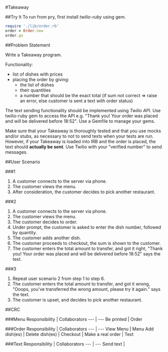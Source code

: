 #Takeaway

##Try It
To run from pry, first install _twilio-ruby_ using gem.
```ruby
require './lib/order.rb'
order = Order.new
order.go
```

##Problem Statement

Write a Takeaway program.

Functionality:
* list of dishes with prices
* placing the order by giving:
	- the list of dishes
	- their quantities
	- a number that should be the exact total (if sum not correct => raise an error, else customer is sent a text with order status)

The text sending functionality should be implemented using _Twilio API_. Use twilio-ruby gem to access the API e.g. "Thank you! Your order was placed and will be delivered before 18:52". Use a Gemfile to manage your gems.

Make sure that your Takeaway is thoroughly tested and that you use mocks and/or stubs, as necessary to not to send texts when your tests are run. However, if your Takeaway is loaded into IRB and the order is placed, the text should __actually be sent__. Use Twilio with your "verified number" to send messages.

##User Scenario

###1
1. A customer connects to the server via phone.
2. The customer views the menu.
3. After consideration, the customer decides to pick another restaurant.

###2
1. A customer connects to the server via phone.
2. The customer views the menu.
3. The customer decides to order.
4. Under prompt, the customer is asked to enter the dish number, followed by quantity.
5. The customer adds another dish.
6. The customer proceeds to checkout, the sum is shown to the customer.
7. The customer enters the total amount to transfer, and got it right, "Thank you! Your order was placed and will be delivered before 18:52" says the text.

###3
1. Repeat user scenario 2 from step 1 to step 6.
2. The customer enters the total amount to transfer, and got it wrong, "Ooops, you've transferred the wrong amount, please try it again." says the text.
3. The customer is upset, and decides to pick another restaurant.

##CRC

###Menu
Responsibility | Collaborators
--- | ---
Be printed | Order

###Order
Responsibility | Collaborators
--- | ---
View Menu | Menu
Add dish(es) | 
Delete dish(es) | 
Checkout | 
Make a real order | Text

###Text
Responsibility | Collaborators
--- | ---
Send text | 